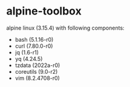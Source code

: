 # alpine-toolbox

alpine linux (3.15.4) with following components:

- bash (5.1.16-r0)
- curl (7.80.0-r0)
- jq (1.6-r1)
- yq (4.24.5)
- tzdata (2022a-r0)
- coreutils (9.0-r2)
- vim (8.2.4708-r0)
